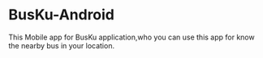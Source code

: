 # BusKu-Android

This Mobile app for BusKu application,who you can use this app for know the nearby bus in your location.
